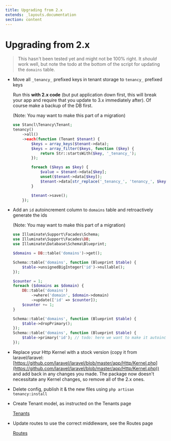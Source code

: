 ```yaml
---
title: Upgrading from 2.x
extends: _layouts.documentation
section: content
---
```


# Upgrading from 2.x

> This hasn't been tested yet and might not be 100% right. It *should* work well, but note the todo at the bottom of the script for updating the `domains` table.

- Move all `_tenancy_` prefixed keys in tenant storage to `tenancy_` prefixed keys

    Run this **with 2.x code** (but put application down first, this will break your app and require that you update to 3.x immediately after). Of course make a backup of the DB first.

    (Note: You may want to make this part of a migration)

    ```php
    use Stancl\Tenancy\Tenant;
    tenancy()
        ->all()
        ->each(function (Tenant $tenant) {
            $keys = array_keys($tenant->data);
            $keys = array_filter($keys, function ($key) {
                return Str::startsWith($key, '_tenancy_');
            });

            foreach ($keys as $key) {
                $value = $tenant->data[$key];
                unset($tenant->data[$key]);
                $tenant->data[str_replace('_tenancy_', 'tenancy_', $key)] = $value;
            }

            $tenant->save();
        });

    ```

- Add an `id` autoincrement column to `domains` table and retroactively generate the ids

    (Note: You may want to make this part of a migration)

    ```php
    use Illuminate\Support\Facades\Schema;
    use Illuminate\Support\Facades\DB;
    use Illuminate\Database\Schema\Blueprint;

    $domains = DB::table('domains')->get();

    Schema::table('domains', function (Blueprint $table) {
        $table->unsignedBigInteger('id')->nullable();
    });

    $counter = 1;
    foreach ($domains as $domain) {
        DB::table('domains')
            ->where('domain', $domain->domain)
            ->update(['id' => $counter]);
        $counter += 1;
    }

    Schema::table('domains', function (Blueprint $table) {
        $table->dropPrimary();
    });
    Schema::table('domains', function (Blueprint $table) {
        $table->primary('id'); // todo: here we want to make it autoincrement, not just primary
    });
    ```

- Replace your Http Kernel with a stock version (copy it from laravel/laravel: [https://github.com/laravel/laravel/blob/master/app/Http/Kernel.php](https://github.com/laravel/laravel/blob/master/app/Http/Kernel.php)) and add back in any changes you made. The package now doesn't necessitate any Kernel changes, so remove all of the 2.x ones.
- Delete config, publish it & the new files using `php artisan tenancy:install`
- Create Tenant model, as instructed on the Tenants page

    [Tenants](Tenants%20e929a50afae2436c936b323fab4a0f60.md)

- Update routes to use the correct middleware, see the Routes page

    [Routes](Routes%20f0bfa87432bb4a7da9d9f5f150bd1a45.md)